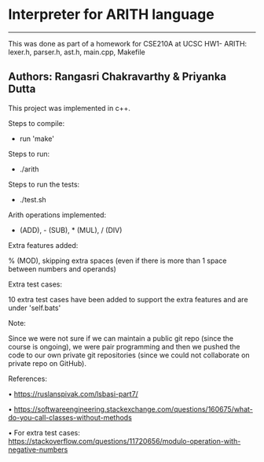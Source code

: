 # Interpreter for ARITH language

-------------------------------------------------------------------
This was done as part of a homework for CSE210A at UCSC
HW1- ARITH: lexer.h, parser.h, ast.h, main.cpp, Makefile

Authors: Rangasri Chakravarthy & Priyanka Dutta
--------------------------------------------------------------------
This project was implemented in c++.

Steps to compile:
- run 'make'

Steps to run:
- ./arith

Steps to run the tests:
- ./test.sh

Arith operations implemented:

+ (ADD), - (SUB), * (MUL), / (DIV)

Extra features added:

% (MOD), skipping extra spaces (even if there is more than 1 space between numbers and operands)

Extra test cases:

10 extra test cases have been added to support the extra features and are under 'self.bats'

Note: 

Since we were not sure if we can maintain a public git repo (since the course is ongoing), 
we were pair programming and then we pushed the code to our own private git repositories
(since we could not collaborate on private repo on GitHub).

References:

•  https://ruslanspivak.com/lsbasi-part7/

•  https://softwareengineering.stackexchange.com/questions/160675/what-do-you-call-classes-without-methods

•  For extra test cases: https://stackoverflow.com/questions/11720656/modulo-operation-with-negative-numbers

